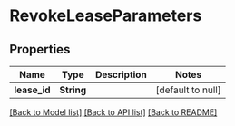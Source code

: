 # RevokeLeaseParameters

## Properties
Name | Type | Description | Notes
------------ | ------------- | ------------- | -------------
**lease_id** | **String** |  | [default to null]

[[Back to Model list]](../README.md#documentation-for-models) [[Back to API list]](../README.md#documentation-for-api-endpoints) [[Back to README]](../README.md)


